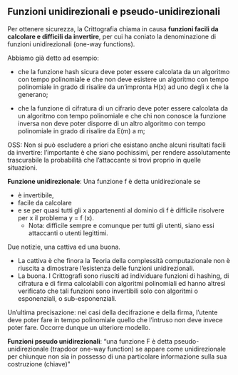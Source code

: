 ## Funzioni unidirezionali e pseudo-unidirezionali
Per ottenere sicurezza, la Crittografia chiama in causa **funzioni facili da calcolare e difficili da invertire**, per cui ha coniato la denominazione di funzioni unidirezionali (one-way functions).

Abbiamo già detto ad esempio:
- che la funzione hash sicura deve poter essere calcolata da un algoritmo con tempo polinomiale e che non deve esistere un algoritmo con tempo polinomiale in grado di risalire da un’impronta H(x) ad uno degli x che la generano;

- che la funzione di cifratura di un cifrario deve poter essere calcolata da un algoritmo con tempo polinomiale e che chi non conosce la funzione inversa non deve poter disporre di un altro algoritmo con tempo polinomiale in grado di risalire da E(m) a m;


OSS: Non si può escludere a priori che esistano anche alcuni risultati facili da invertire: l’importante è che siano pochissimi, per rendere assolutamente trascurabile la probabilità che l’attaccante si trovi proprio in quelle situazioni. 

**Funzione unidirezionale**: Una funzione f è detta unidirezionale se
- è invertibile,
- facile da calcolare
- e se per quasi tutti gli x appartenenti al dominio di f è difficile risolvere per x il problema y = f (x).
    - Nota: difficile sempre e comunque per tutti gli utenti, siano essi attaccanti o utenti legittimi.

Due notizie, una cattiva ed una buona.
- La cattiva è che finora la Teoria della complessità computazionale non è riuscita a dimostrare l’esistenza delle funzioni unidirezionali.
- La buona. I Crittografi sono riusciti ad individuare funzioni di hashing, di cifratura e di firma calcolabili con algoritmi polinomiali ed hanno altresì verificato che tali funzioni sono invertibili solo con algoritmi o esponenziali, o sub-esponenziali. 

Un’ultima precisazione: nei casi della decifrazione e della firma, l’utente deve poter fare in tempo polinomiale quello che l’intruso non deve invece poter fare. Occorre dunque un ulteriore modello.

**Funzioni pseudo unidirezionali**: “una funzione F è detta pseudo-unidirezionale (trapdoor one-way function) se appare come unidirezionale per chiunque non sia in possesso di una particolare informazione sulla sua costruzione (chiave)"